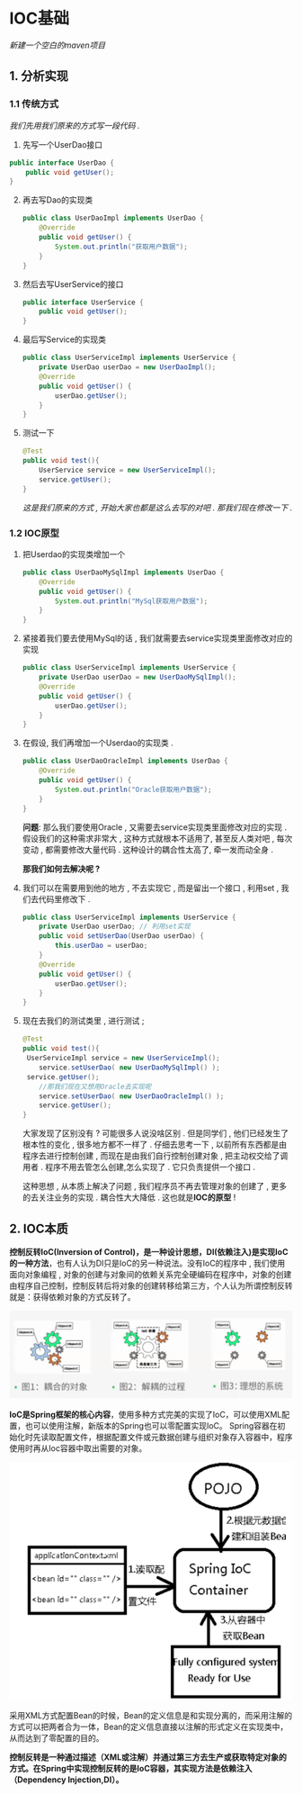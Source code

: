 # IOC基础

*新建一个空白的maven项目*

## 1. 分析实现

### 1.1 传统方式

*我们先用我们原来的方式写一段代码 .*

1.  先写一个UserDao接口

   ```java
   public interface UserDao { 
       public void getUser(); 
   }
   ```

2. 再去写Dao的实现类

   ```java
   public class UserDaoImpl implements UserDao { 
       @Override 
       public void getUser() { 
           System.out.println("获取用户数据"); 
       } 
   }
   ```

3. 然后去写UserService的接口

   ```java
   public interface UserService {
       public void getUser(); 
   }
   ```

4. 最后写Service的实现类

   ```java
   public class UserServiceImpl implements UserService { 
       private UserDao userDao = new UserDaoImpl(); 
       @Override 
       public void getUser() { 
           userDao.getUser(); 
       } 
   }
   ```

5. 测试一下

   ```java
   @Test 
   public void test(){ 
       UserService service = new UserServiceImpl(); 
       service.getUser(); 
   }
   ```

   *这是我们原来的方式 , 开始大家也都是这么去写的对吧 . 那我们现在修改一下 .*

### 1.2 IOC原型

1. 把Userdao的实现类增加一个 

   ```java
   public class UserDaoMySqlImpl implements UserDao { 
       @Override 
       public void getUser() { 
           System.out.println("MySql获取用户数据"); 
       } 
   }
   ```

2. 紧接着我们要去使用MySql的话 , 我们就需要去service实现类里面修改对应的实现 

   ```java
   public class UserServiceImpl implements UserService { 
       private UserDao userDao = new UserDaoMySqlImpl(); 
       @Override 
       public void getUser() { 
           userDao.getUser(); 
       } 
   }
   ```

3. 在假设, 我们再增加一个Userdao的实现类 .

   ```java
   public class UserDaoOracleImpl implements UserDao { 
       @Override 
       public void getUser() { 
           System.out.println("Oracle获取用户数据"); 
       } 
   }
   ```

   **问题**: 那么我们要使用Oracle , 又需要去service实现类里面修改对应的实现 . 假设我们的这种需求非常大 , 这种方式就根本不适用了, 甚至反人类对吧 , 每次变动 , 都需要修改大量代码 . 这种设计的耦合性太高了, 牵一发而动全身 .

   **那我们如何去解决呢 ?** 

4. 我们可以在需要用到他的地方 , 不去实现它 , 而是留出一个接口 , 利用set , 我们去代码里修改下 .

   ```java
   public class UserServiceImpl implements UserService { 
       private UserDao userDao; // 利用set实现 
       public void setUserDao(UserDao userDao) { 
           this.userDao = userDao; 
       }
       @Override 
       public void getUser() { 
           userDao.getUser(); 
       } 
   }
   ```

5. 现在去我们的测试类里 , 进行测试 ;

   ```java
   @Test
   public void test(){ 
    UserServiceImpl service = new UserServiceImpl();
       service.setUserDao( new UserDaoMySqlImpl() ); 
    service.getUser();
       //那我们现在又想用Oracle去实现呢 
       service.setUserDao( new UserDaoOracleImpl() ); 
       service.getUser(); 
   }
   ```
   
   大家发现了区别没有 ? 可能很多人说没啥区别 . 但是同学们 , 他们已经发生了根本性的变化 , 很多地方都不一样了 . 仔细去思考一下 , 以前所有东西都是由程序去进行控制创建 , 而现在是由我们自行控制创建对象 , 把主动权交给了调用者 . 程序不用去管怎么创建,怎么实现了 . 它只负责提供一个接口 .
   
   这种思想 , 从本质上解决了问题 , 我们程序员不再去管理对象的创建了 , 更多的去关注业务的实现 . 耦合性大大降低 . 这也就是**IOC的原型** !



## 2. IOC本质

**控制反转IoC(Inversion of Control)，是一种设计思想，DI(依赖注入)是实现IoC的一种方法**，也有人认为DI只是IoC的另一种说法。没有IoC的程序中 , 我们使用面向对象编程 , 对象的创建与对象间的依赖关系完全硬编码在程序中，对象的创建由程序自己控制，控制反转后将对象的创建转移给第三方，个人认为所谓控制反转就是：获得依赖对象的方式反转了。

![image-20201218191537185](assets/image-20201218191537185.png)

**IoC是Spring框架的核心内容**，使用多种方式完美的实现了IoC，可以使用XML配置，也可以使用注解，新版本的Spring也可以零配置实现IoC。
Spring容器在初始化时先读取配置文件，根据配置文件或元数据创建与组织对象存入容器中，程序使用时再从Ioc容器中取出需要的对象。

![image-20201218191609844](assets/image-20201218191609844.png)

采用XML方式配置Bean的时候，Bean的定义信息是和实现分离的，而采用注解的方式可以把两者合为一体，Bean的定义信息直接以注解的形式定义在实现类中，从而达到了零配置的目的。

**控制反转是一种通过描述（XML或注解）并通过第三方去生产或获取特定对象的方式。在Spring中实现控制反转的是IoC容器，其实现方法是依赖注入（Dependency Injection,DI）。**



